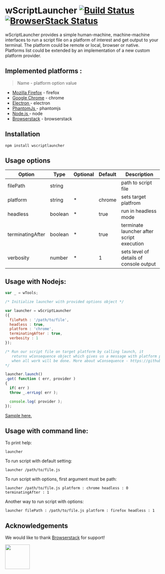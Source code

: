 # wScriptLauncher [![Build Status](https://travis-ci.org/Wandalen/wScriptLauncher.svg?branch=master)](https://travis-ci.org/Wandalen/wScriptLauncher) [![BrowserStack Status](https://www.browserstack.com/automate/badge.svg?badge_key=<badge_key>)](https://www.browserstack.com/automate/public-build/<badge_key>)

wScriptLauncher provides a simple human-machine, machine-machine interfaces to run a script file on a platform of interest and get output to your terminal. The platform could be remote or local, browser or native. Platforms list could be extended by an implementation of a new custom platform provider.

## Implemented platforms :
> Name - platform option value

* [Mozilla Firefox]( https://www.mozilla.org/uk/firefox/new ) - firefox
* [Google Chrome](https://www.google.com/chrome) - chrome
* [ Electron ](https://electron.atom.io) - electron
* [ PhantomJs ](https://phantomjs.org) - phantomjs
* [ Node.js ](https://nodejs.org) - node
* [Browserstack]( https://www.browserstack.com ) - browserstack

## Installation
```terminal
npm install wscriptlauncher
```

## Usage options
Option | Type | Optional |  Default | Description
------------------------- | -------------------------| -------------------------| :------------------------- | -------------------------
filePath |string || |path to script file
platform |string|*|chrome| sets target platfrom
headless |boolean|*|true| run in headless mode
terminatingAfter |boolean|*|true| terminate launcher after script execution
verbosity |number|*|1| sets level of details of console output

## Usage with Nodejs:

```javascript
var _ = wTools;

/* Initialize launcher with provided options object */

var launcher = wScriptLauncher
({
  filePath : '/path/to/file',
  headless : true,
  platform : 'chrome',
  terminatingAfter : true,
  verbosity : 1
});

/* Run our script file on target platform by calling launch, it
   returns wConsequence object which gives us a message with platform provider
   when all work will be done. More about wConsequence - https://github.com/Wandalen/wConsequence
*/

launcher.launch()
.got( function ( err, provider )
{
  if( err )
  throw _.errLog( err );

  console.log( provider );
});
```
[Sample here.](https://github.com/Wandalen/wScriptLauncher/blob/master/sample/ScriptLauncher.js)

## Usage with command line:

To print help:
```terminal
launcher
```
To run script with default setting:
```terminal
launcher /path/to/file.js
```
To run script with options, first argument must be path:
```terminal
launcher /path/to/file.js platform : chrome headless : 0 terminatingAfter : 1
```
Another way to run script with options:
```terminal
launcher filePath : /path/to/file.js platform : firefox headless : 1
```
## Acknowledgements
We would like to thank [Browserstack]( https://www.browserstack.com ) for support!
<p align="left">
<a href="https://www.browserstack.com">
  <img src="https://www.browserstack.com/images/layout/browserstack-logo-600x315.png" height="80" />
</a>
</p>








